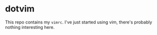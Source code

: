# dotvim

This repo contains my `vimrc`. I've just started using vim, there's probably
nothing interesting here.
